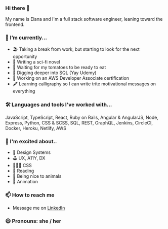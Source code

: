 ### Hi there 👋

My name is Elana and I'm a full stack software engineer, leaning toward the frontend.

### 🔭 I’m currently...
- 🏖 Taking a break from work, but starting to look for the next opportunity
- 👾 Writing a sci-fi novel
- 🍅 Waiting for my tomatoes to be ready to eat
- 🧠 Digging deeper into SQL (Yay Udemy)
- 🦦 Working on an AWS Developer Associate certification
- 🖋 Learning calligraphy so I can write trite motivational messages on everything
### 🛠 Languages and tools I've worked with...
JavaScript, TypeScript, React, Ruby on Rails, Angular & AngularJS, Node, Express, Python, CSS & SCSS, SQL, REST, GraphQL, Jenkins, CircleCI, Docker, Heroku, Netlify, AWS
### 🤩 I'm excited about.. 
-  💙 Design Systems
-  🕹 UX, A11Y, DX
-  👩🏻‍🎤 CSS
-  📖 Reading
-  🐷 Being nice to animals
-  🍿 Animation
### 📫 How to reach me
  - Message me on [LinkedIn](https://www.linkedin.com/in/elanalynn/)
### 😄 Pronouns: she / her
